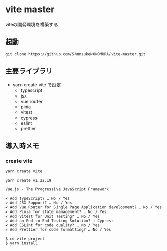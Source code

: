 # vite master
viteの開発環境を構築する

## 起動
```
git clone https://github.com/ShunsukeNONOMURA/vite-master.git
```

## 主要ライブラリ
- yarn create vite で設定
    - typescript
    - jsx
    - vue router
    - pinia
    - vitest
    - cypress
    - eslint
    - prettier


## 導入時メモ
### create vite

```
yarn create vite

yarn create v1.22.19

Vue.js - The Progressive JavaScript Framework

✔ Add TypeScript? … No / Yes
✔ Add JSX Support? … No / Yes
✔ Add Vue Router for Single Page Application development? … No / Yes
✔ Add Pinia for state management? … No / Yes
✔ Add Vitest for Unit Testing? … No / Yes
✔ Add an End-to-End Testing Solution? › Cypress
✔ Add ESLint for code quality? … No / Yes
✔ Add Prettier for code formatting? … No / Yes

$ cd vite-project
$ yarn install
```
